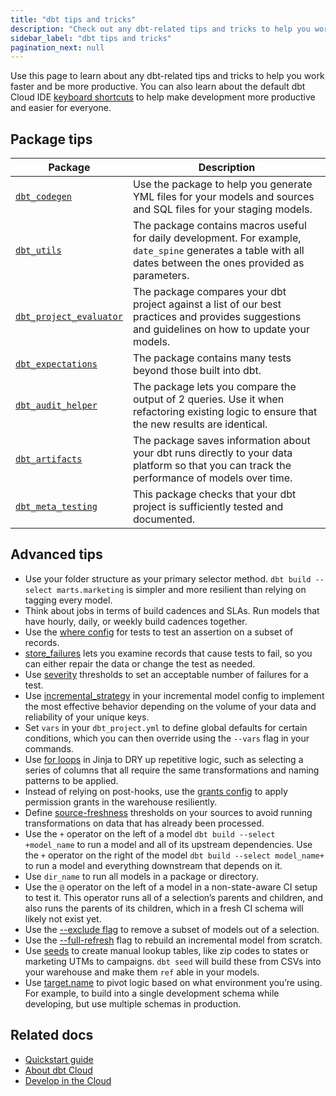 ```yaml
---
title: "dbt tips and tricks"
description: "Check out any dbt-related tips and tricks to help you work faster and be more productive."
sidebar_label: "dbt tips and tricks"
pagination_next: null
---
```


Use this page to learn about any dbt-related tips and tricks to help you work faster and be more productive. You can also learn about the default dbt Cloud IDE [keyboard shortcuts](/docs/cloud/dbt-cloud-ide/keyboard-shortcuts) to help make development more productive and easier for everyone.

## Package tips

| Package | Description |
|---------|-------------|
| [`dbt_codegen`](https://hub.getdbt.com/dbt-labs/codegen/latest/) |Use the package to help you generate YML files for your models and sources and SQL files for your staging models. |
| [`dbt_utils`](https://hub.getdbt.com/dbt-labs/dbt_utils/latest/) | The package contains macros useful for daily development. For example, `date_spine` generates a table with all dates between the ones provided as parameters. |
| [`dbt_project_evaluator`](https://hub.getdbt.com/dbt-labs/dbt_project_evaluator/latest) | The package compares your dbt project against a list of our best practices and provides suggestions and guidelines on how to update your models. |
| [`dbt_expectations`](https://hub.getdbt.com/calogica/dbt_expectations/latest) | The package contains many tests beyond those built into dbt. |
| [`dbt_audit_helper`](https://hub.getdbt.com/#:~:text=adwords-,audit_helper,-codegen) | The package lets you compare the output of 2 queries. Use it when refactoring existing logic to ensure that the new results are identical. |
| [`dbt_artifacts`](https://hub.getdbt.com/brooklyn-data/dbt_artifacts/latest) | The package saves information about your dbt runs directly to your data platform so that you can track the performance of models over time. |
| [`dbt_meta_testing`](https://hub.getdbt.com/tnightengale/dbt_meta_testing/latest) | This package checks that your dbt project is sufficiently tested and documented. |

## Advanced tips

- Use your folder structure as your primary selector method. `dbt build --select marts.marketing` is simpler and more resilient than relying on tagging every model.
- Think about jobs in terms of build cadences and SLAs. Run models that have hourly, daily, or weekly build cadences together.
- Use the [where config](/reference/resource-configs/where) for tests to test an assertion on a subset of records.
- [store_failures](/reference/resource-configs/store_failures) lets you examine records that cause tests to fail, so you can either repair the data or change the test as needed.
- Use [severity](/reference/resource-configs/severity) thresholds to set an acceptable number of failures for a test.
- Use [incremental_strategy](/docs/build/incremental-models#about-incremental_strategy) in your incremental model config to implement the most effective behavior depending on the volume of your data and reliability of your unique keys.
- Set `vars` in your `dbt_project.yml` to define global defaults for certain conditions, which you can then override using the `--vars` flag in your commands.
- Use [for loops](/guides/using-jinja?step=3) in Jinja to <Term id="dry">DRY</Term> up repetitive logic, such as selecting a series of columns that all require the same transformations and naming patterns to be applied.
- Instead of relying on post-hooks, use the [grants config](/reference/resource-configs/grants) to apply permission grants in the warehouse resiliently.
- Define [source-freshness](/docs/build/sources#snapshotting-source-data-freshness) thresholds on your sources to avoid running transformations on data that has already been processed.
- Use the `+` operator on the left of a model `dbt build --select +model_name` to run a model and all of its upstream dependencies. Use the `+` operator on the right of the model `dbt build --select model_name+` to run a model and everything downstream that depends on it.
- Use `dir_name` to run all models in a package or directory.
- Use the `@` operator on the left of a model in a non-state-aware CI setup to test it. This operator runs all of a selection’s parents and children, and also runs the parents of its children, which in a fresh CI schema will likely not exist yet.
- Use the [--exclude flag](/reference/node-selection/exclude) to remove a subset of models out of a selection.
- Use the [--full-refresh](/reference/commands/run#refresh-incremental-models) flag to rebuild an incremental model from scratch.
- Use [seeds](/docs/build/seeds) to create manual lookup tables, like zip codes to states or marketing UTMs to campaigns. `dbt seed` will build these from CSVs into your warehouse and make them `ref` able in your models.
- Use [target.name](/docs/build/custom-schemas#an-alternative-pattern-for-generating-schema-names) to pivot logic based on what environment you’re using. For example, to build into a single development schema while developing, but use multiple schemas in production.

## Related docs

- [Quickstart guide](/guides)
- [About dbt Cloud](/docs/cloud/about-cloud/dbt-cloud-features)
- [Develop in the Cloud](/docs/cloud/about-develop-dbt)
